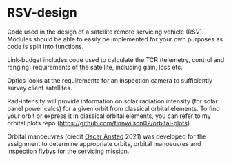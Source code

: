 # RSV-design

Code used in the design of a satellite remote servicing vehicle (RSV). Modules should be able to easily be implemented for your own purposes as code is split into functions.

Link-budget includes code used to calculate the TCR (telemetry, control and ranging) requirements of the satellite, including gain, loss etc.

Optics looks at the requirements for an inspection camera to sufficiently survey client satellites.

Rad-intensity will provide information on solar radiation intensity (for solar panel power calcs) for a given orbit from classical orbital elements. To find your orbit or express it in classical orbital elements, you can refer to my orbital plots repo (https://github.com/finnwilson02/orbital-plots)

Orbital manoeuvres (credit [Oscar Ansted](https://github.com/Oscar-Ansted) 2021) was developed for the assignment to determine appropriate orbits, orbital manoeuvres and inspection flybys for the servicing mission.
